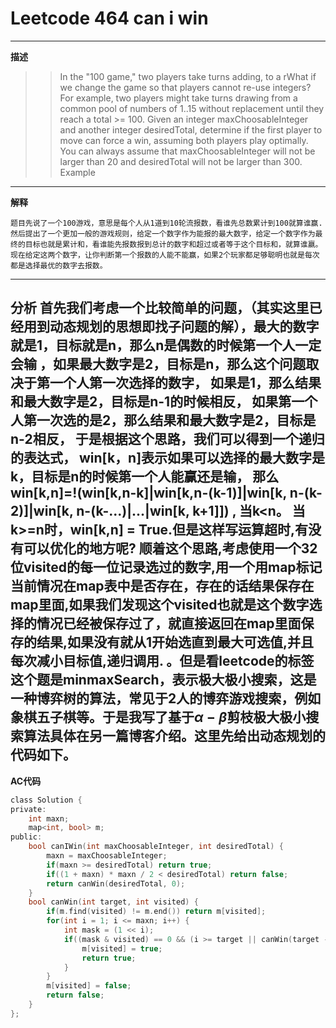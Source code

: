 # Leetcode 464 can i win
<script type="text/javascript" src="http://cdn.mathjax.org/mathjax/latest/MathJax.js?config=default"></script>

---
**描述**

>>In the "100 game," two players take turns adding, to a rWhat if we change the game so that players cannot re-use integers? 
For example, two players might take turns drawing from a common pool of numbers of 1..15 without replacement until they reach a total >= 100.
Given an integer maxChoosableInteger and another integer desiredTotal, determine if the first player to move can force a win, assuming both players play optimally. 
You can always assume that maxChoosableInteger will not be larger than 20 and desiredTotal will not be larger than 300. 
Example


---
**解释**
>>
	题目先说了一个100游戏，意思是每个人从1道到10轮流报数，看谁先总数累计到100就算谁赢.然后提出了一个更加一般的游戏规则，给定一个数字作为能报的最大数字，给定一个数字作为最终的目标也就是累计和，看谁能先报数报到总计的数字和超过或者等于这个目标和，就算谁嬴。现在给定这两个数字，让你判断第一个报数的人能不能赢，如果2个玩家都足够聪明也就是每次都是选择最优的数字去报数。

---

**分析**
	首先我们考虑一个比较简单的问题，（其实这里已经用到动态规划的思想即找子问题的解），最大的数字就是1，目标就是n，那么n是偶数的时候第一个人一定会输
	，如果最大数字是2，目标是n，那么这个问题取决于第一个人第一次选择的数字，
	如果是1，那么结果和最大数字是2，目标是n-1的时候相反，
	如果第一个人第一次选的是2，那么结果和最大数字是2，目标是n-2相反，
	于是根据这个思路，我们可以得到一个递归的表达式，
	win[k，n]表示如果可以选择的最大数字是k，目标是n的时候第一个人能赢还是输，
	那么win[k,n]=!(win[k,n-k]|win[k,n-(k-1)]|win[k, n-(k-2)]|win[k, n-(k-...)|...|win[k, k+1]]) , 当k<n。 当k>=n时，win[k,n] = True.但是这样写运算超时,有没有可以优化的地方呢?
	顺着这个思路,考虑使用一个32位visited的每一位记录选过的数字,用一个用map标记当前情况在map表中是否存在，存在的话结果保存在map里面,如果我们发现这个visited也就是这个数字选择的情况已经被保存过了，就直接返回在map里面保存的结果,如果没有就从1开始选直到最大可选值,并且每次减小目标值,递归调用.
	。但是看leetcode的标签这个题是minmaxSearch，表示极大极小搜索，这是一种博弈树的算法，常见于2人的博弈游戏搜索，例如象棋五子棋等。于是我写了基于$\alpha-\beta$剪枝极大极小搜索算法具体在另一篇博客介绍。这里先给出动态规划的代码如下。
---

**AC代码**
```c
class Solution {
private:
    int maxn;
    map<int, bool> m;
public:
    bool canIWin(int maxChoosableInteger, int desiredTotal) {
        maxn = maxChoosableInteger;
        if(maxn >= desiredTotal) return true;
        if((1 + maxn) * maxn / 2 < desiredTotal) return false;
        return canWin(desiredTotal, 0);
    }
    bool canWin(int target, int visited) {
        if(m.find(visited) != m.end()) return m[visited];
        for(int i = 1; i <= maxn; i++) {
            int mask = (1 << i);
            if((mask & visited) == 0 && (i >= target || canWin(target - i, mask | visited) == false)) {
                m[visited] = true;
                return true;
            }
        }
        m[visited] = false;
        return false;
    }
};
```